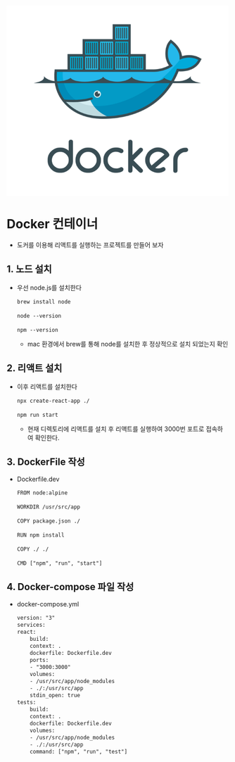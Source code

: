 ![alt text](<img/도커 기본이미지.png>)

# Docker 컨테이너
- 도커를 이용해 리액트를 실행하는 프로젝트를 만들어 보자

## 1. 노드 설치
- 우선 node.js를 설치한다 
    ```
    brew install node

    node --version

    npm --version
    ```
    - mac 환경에서 brew를 통해 node를 설치한 후 정상적으로 설치 되었는지 확인

## 2. 리액트 설치
- 이후 리액트를 설치한다
    ```
    npx create-react-app ./

    npm run start
    ```
    - 현재 디렉토리에 리액트를 설치 후 리액트를 실행하여 3000번 포트로 접속하여 확인한다.

## 3. DockerFile 작성
- Dockerfile.dev
    ```
    FROM node:alpine

    WORKDIR /usr/src/app

    COPY package.json ./

    RUN npm install

    COPY ./ ./

    CMD ["npm", "run", "start"]
    ```

## 4. Docker-compose 파일 작성
- docker-compose.yml
    ```
    version: "3"
    services:
    react:
        build:
        context: .
        dockerfile: Dockerfile.dev
        ports:
        - "3000:3000"
        volumes:
        - /usr/src/app/node_modules
        - ./:/usr/src/app
        stdin_open: true
    tests:
        build:
        context: .
        dockerfile: Dockerfile.dev
        volumes:
        - /usr/src/app/node_modules
        - ./:/usr/src/app
        command: ["npm", "run", "test"]
    ```